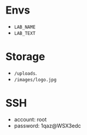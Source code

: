 
# Envs
- `LAB_NAME`
- `LAB_TEXT`

# Storage
- `/uploads`.
- `/images/logo.jpg`

# SSH
- account: root
- password: 1qaz@WSX3edc
